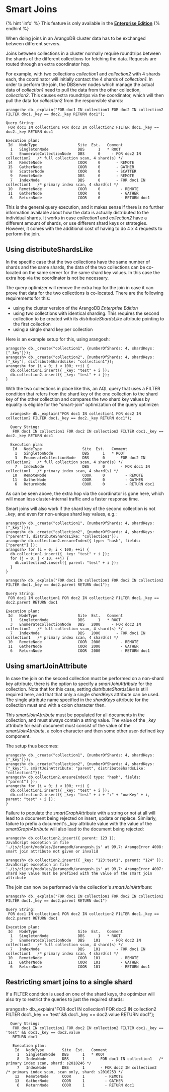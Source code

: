 Smart Joins
===========

{% hint 'info' %}
This feature is only available in the
[**Enterprise Edition**](https://www.arangodb.com/why-arangodb/arangodb-enterprise/)
{% endhint %}

When doing joins in an ArangoDB cluster data has to be exchanged between different servers.

Joins between collections in a cluster normally require roundtrips between the shards of 
the different collections for fetching the data. Requests are routed through an extra
coordinator hop.

For example, with two collections *collection1* and *collection2* with 4 shards each,
the coordinator will initially contact the 4 shards of *collection1*. In order to perform
the join, the DBServer nodes which manage the actual data of *collection1* need to pull
the data from the other collection, *collection2*. This causes extra roundtrips via the
coordinator, which will then pull the data for *collection2* from the responsible shards:

    arangosh> db._explain("FOR doc1 IN collection1 FOR doc2 IN collection2 FILTER doc1._key == doc2._key RETURN doc1");

    Query String:
     FOR doc1 IN collection1 FOR doc2 IN collection2 FILTER doc1._key == doc2._key RETURN doc1

    Execution plan:
     Id   NodeType                  Site  Est.   Comment
      1   SingletonNode             DBS      1   * ROOT
      3   EnumerateCollectionNode   DBS      0     - FOR doc2 IN collection2   /* full collection scan, 4 shard(s) */
     14   RemoteNode                COOR     0       - REMOTE
     15   GatherNode                COOR     0       - GATHER
      8   ScatterNode               COOR     0       - SCATTER
      9   RemoteNode                DBS      0       - REMOTE
      7   IndexNode                 DBS      0       - FOR doc1 IN collection1   /* primary index scan, 4 shard(s) */
     10   RemoteNode                COOR     0         - REMOTE
     11   GatherNode                COOR     0         - GATHER
      6   ReturnNode                COOR     0         - RETURN doc1

This is the general query execution, and it makes sense if there is no further
information available about how the data is actually distributed to the individual
shards. It works in case *collection1* and *collection2* have a different amount
of shards, or use different shard keys or strategies. However, it comes with the
additional cost of having to do 4 x 4 requests to perform the join.

Using distributeShardsLike
--------------------------

In the specific case that the two collections have the same number of shards and
the same shards, the data of the two collections can be co-located on the same
server for the same shard key values. In this case the extra hop via the coordinator
is not be necessary.

The query optimizer will remove the extra hop for the join in case it can prove
that data for the two collections is co-located. There are the following requirements
for this:

* using the cluster version of the ArangoDB *Enterprise Edition*
* using two collections with identical sharding. This requires the second collection
  to be created with its *distributeShardsLike* attribute pointing to the first
  collection
* using a single shard key per collection

Here is an example setup for this, using arangosh:

    arangosh> db._create("collection1", {numberOfShards: 4, shardKeys: ["_key"]});
    arangosh> db._create("collection2", {numberOfShards: 4, shardKeys: ["_key"], distributeShardsLike: "collection1"});
    arangosh> for (i = 0; i < 100; ++i) { 
      db.collection1.insert({ _key: "test" + i }); 
      db.collection2.insert({ _key: "test" + i }); 
    }

With the two collections in place like this, an AQL query that uses a FILTER condition
that refers from the shard key of the one collection to the shard key of the other collection
and compares the two shard key values by equality is eligible for the "smart-join"
optimization of the query optimizer:

      arangosh> db._explain("FOR doc1 IN collection1 FOR doc2 IN collection2 FILTER doc1._key == doc2._key RETURN doc1");

      Query String:
       FOR doc1 IN collection1 FOR doc2 IN collection2 FILTER doc1._key == doc2._key RETURN doc1

      Execution plan:
       Id   NodeType                  Site  Est.   Comment
        1   SingletonNode             DBS      1   * ROOT
        3   EnumerateCollectionNode   DBS      0     - FOR doc2 IN collection2   /* full collection scan, 4 shard(s) */
        7   IndexNode                 DBS      0       - FOR doc1 IN collection1   /* primary index scan, 4 shard(s) */
       10   RemoteNode                COOR     0         - REMOTE
       11   GatherNode                COOR     0         - GATHER 
        6   ReturnNode                COOR     0         - RETURN doc1

As can be seen above, the extra hop via the coordinator is gone here, which will mean
less cluster-internal traffic and a faster response time.


Smart joins will also work if the shard key of the second collection is not *_key*,
and even for non-unique shard key values, e.g.:

    arangosh> db._create("collection1", {numberOfShards: 4, shardKeys: ["_key"]});
    arangosh> db._create("collection2", {numberOfShards: 4, shardKeys: ["parent"], distributeShardsLike: "collection1"});
    arangosh> db.collection2.ensureIndex({ type: "hash", fields: ["parent"] });
    arangosh> for (i = 0; i < 100; ++i) { 
      db.collection1.insert({ _key: "test" + i }); 
      for (j = 0; j < 10; ++j) {
        db.collection2.insert({ parent: "test" + i });
      }
    }

    arangosh> db._explain("FOR doc1 IN collection1 FOR doc2 IN collection2 FILTER doc1._key == doc2.parent RETURN doc1");
    
    Query String:
     FOR doc1 IN collection1 FOR doc2 IN collection2 FILTER doc1._key == doc2.parent RETURN doc1

    Execution plan:
     Id   NodeType                  Site  Est.   Comment
      1   SingletonNode             DBS      1   * ROOT
      3   EnumerateCollectionNode   DBS   2000     - FOR doc2 IN collection2   /* full collection scan, 4 shard(s) */
      7   IndexNode                 DBS   2000       - FOR doc1 IN collection1   /* primary index scan, 4 shard(s) */
     10   RemoteNode                COOR  2000         - REMOTE
     11   GatherNode                COOR  2000         - GATHER 
      6   ReturnNode                COOR  2000         - RETURN doc1


Using smartJoinAttribute
------------------------

In case the join on the second collection must be performed on a non-shard key
attribute, there is the option to specify a *smartJoinAttribute* for the collection.
Note that for this case, setting *distributeShardsLike* is still required here, and that that
only a single *shardKeys* attribute can be used.
The single attribute name specified in the *shardKeys* attribute for the collection must end
with a colon character then.

This *smartJoinAttribute* must be populated for all documents in the collection,
and must always contain a string value. The value of the *_key* attribute for each
document must consist of the value of the *smartJoinAttribute*, a colon character
and then some other user-defined key component.

The setup thus becomes:

    arangosh> db._create("collection1", {numberOfShards: 4, shardKeys: ["_key"]});
    arangosh> db._create("collection2", {numberOfShards: 4, shardKeys: ["_key:"], smartJoinAttribute: "parent", distributeShardsLike: "collection1"});
    arangosh> db.collection2.ensureIndex({ type: "hash", fields: ["parent"] });
    arangosh> for (i = 0; i < 100; ++i) { 
      db.collection1.insert({ _key: "test" + i }); 
      db.collection2.insert({ _key: "test" + i + ":" + "ownKey" + i, parent: "test" + i }); 
    }

Failure to populate the *smartGraphAttribute* with a string or not at all will lead
to a document being rejected on insert, update or replace. Similarly, failure to
prefix a document's *_key* attribute value with the value of the *smartGraphAttribute*
will also lead to the document being rejected:

    arangosh> db.collection2.insert({ parent: 123 });
    JavaScript exception in file './js/client/modules/@arangodb/arangosh.js' at 99,7: ArangoError 4008: smart join attribute not given or invalid

    arangosh> db.collection2.insert({ _key: "123:test1", parent: "124" });
    JavaScript exception in file './js/client/modules/@arangodb/arangosh.js' at 99,7: ArangoError 4007: shard key value must be prefixed with the value of the smart join attribute

The join can now be performed via the collection's *smartJoinAttribute*:

    arangosh> db._explain("FOR doc1 IN collection1 FOR doc2 IN collection2 FILTER doc1._key == doc2.parent RETURN doc1")

    Query String:
     FOR doc1 IN collection1 FOR doc2 IN collection2 FILTER doc1._key == doc2.parent RETURN doc1

    Execution plan:
     Id   NodeType                  Site  Est.   Comment
      1   SingletonNode             DBS      1   * ROOT
      3   EnumerateCollectionNode   DBS    101     - FOR doc2 IN collection2   /* full collection scan, 4 shard(s) */
      7   IndexNode                 DBS    101       - FOR doc1 IN collection1   /* primary index scan, 4 shard(s) */
     10   RemoteNode                COOR   101         - REMOTE
     11   GatherNode                COOR   101         - GATHER 
      6   ReturnNode                COOR   101         - RETURN doc1


Restricting smart joins to a single shard
-----------------------------------------

If a FILTER condition is used on one of the shard keys, the optimizer will also try
to restrict the queries to just the required shards:

arangosh> db._explain("FOR doc1 IN collection1 FOR doc2 IN collection2 FILTER doc1._key == 'test' && doc1._key == doc2.value RETURN doc1");

      Query String:
       FOR doc1 IN collection1 FOR doc2 IN collection2 FILTER doc1._key == 'test' && doc1._key == doc2.value 
       RETURN doc1

       Execution plan:
        Id   NodeType        Site  Est.   Comment
         1   SingletonNode   DBS      1   * ROOT
         8   IndexNode       DBS      1     - FOR doc1 IN collection1   /* primary index scan, shard: s2010246 */
         7   IndexNode       DBS      1       - FOR doc2 IN collection2   /* primary index scan, scan only, shard: s2010253 */
        12   RemoteNode      COOR     1         - REMOTE
        13   GatherNode      COOR     1         - GATHER 
         6   ReturnNode      COOR     1         - RETURN doc1
